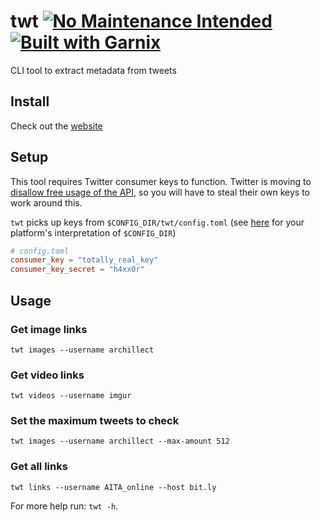 # twt [![No Maintenance Intended](http://unmaintained.tech/badge.svg)](http://unmaintained.tech/) [![Built with Garnix](https://img.shields.io/static/v1?label=Built%20with&message=Garnix&color=blue&style=flat&logo=nixos&link=https://garnix.io&labelColor=111212)](https://garnix.io)

CLI tool to extract metadata from tweets

## Install

Check out the [website](https://msfjarvis.github.io/twt/)

## Setup

This tool requires Twitter consumer keys to function. Twitter is moving to [disallow free usage of the API](https://fxtwitter.com/twitterdev/status/1621026986784337922), so you will have to steal their own keys to work around this.

`twt` picks up keys from `$CONFIG_DIR/twt/config.toml` (see [here](https://docs.rs/dirs/latest/dirs/fn.config_dir.html) for your platform's interpretation of `$CONFIG_DIR`)

```toml
# config.toml
consumer_key = "totally_real_key"
consumer_key_secret = "h4xx0r"
```

## Usage

### Get image links

```
twt images --username archillect
```

### Get video links

```
twt videos --username imgur
```

### Set the maximum tweets to check

```
twt images --username archillect --max-amount 512
```

### Get all links

```
twt links --username AITA_online --host bit.ly
```

For more help run: `twt -h`.
